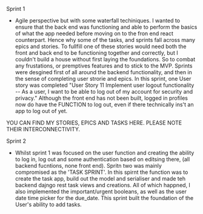 Sprint 1 

- Agile perspective but with some waterfall techiniques. I wanted to ensure that the back end was functioning and able to perform the basics of what the app needed before moving on to the fron end react counterpart. Hence why some of the tasks, and sprints fall across many epics and stories. To fullfill one of these stories would need both the front and back end to be functioning together and correctly, but I couldn't build a house without first laying the foundations. So to combat any frustations, or premptives features and to stick to the MVP. Sprints were desgined first of all around the backend functionality, and then in the sense of completing user strorie and epics. In this sprint, one User story was completed "User Story 11 Implement user logout functionality -- As a user, I want to be able to log out of my account for security and privacy." Although the front end has not been built, logged in profiles now do have the FUNCTION to log out, even if there technically ins't an app to log out of yet.

YOU CAN FIND MY STORIES, EPICS AND TASKS HERE. PLEASE NOTE THEIR INTERCONNECTIVITY.


Sprint 2 

- Whilst sprint 1 was focused on the user function and creating the ability to log in, log out and some authentication based on editsing there, (all backend fucntions, none front end). Spritn two was mainly compromised as the 'TASK SPRINT'. In this spirnt the function was to create the task app, build out the model and serialiser and made teh backend dajngo rest task views and creations. All of which happned, I also implemented the important/urgent booleans, as well as the user date time picker for the due_date. This sprint built the foundation of the User's ability to add tasks.